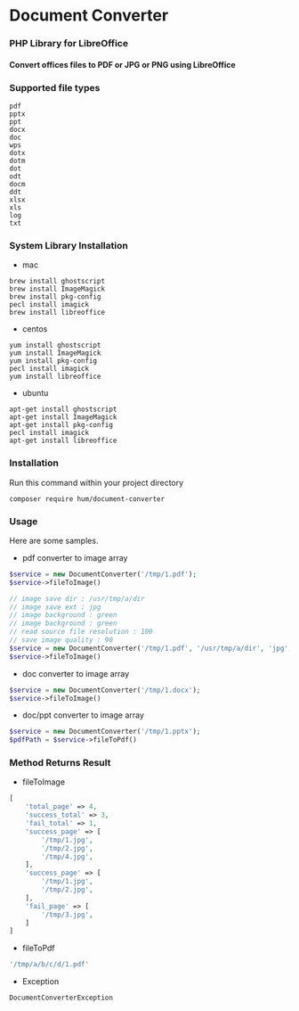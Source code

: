 # Document Converter
### PHP Library for LibreOffice
#### Convert offices files to PDF or JPG or PNG using LibreOffice

### Supported file types
```shell
pdf
pptx
ppt
docx
doc
wps
dotx
dotm
dot
odt
docm
ddt
xlsx
xls
log
txt
```

### System Library Installation
- mac
```
brew install ghostscript
brew install ImageMagick
brew install pkg-config
pecl install imagick
brew install libreoffice
```
- centos
```
yum install ghostscript
yum install ImageMagick
yum install pkg-config
pecl install imagick
yum install libreoffice
```
- ubuntu
```
apt-get install ghostscript
apt-get install ImageMagick
apt-get install pkg-config
pecl install imagick
apt-get install libreoffice
```

### Installation
Run this command within your project directory

```shell
composer require hum/document-converter
```

### Usage
Here are some samples.
- pdf converter to image array
```php
$service = new DocumentConverter('/tmp/1.pdf');
$service->fileToImage()

// image save dir : /usr/tmp/a/dir
// image save ext : jpg
// image background : green
// image background : green
// read source file resolution : 100
// save image quality : 90
$service = new DocumentConverter('/tmp/1.pdf', '/usr/tmp/a/dir', 'jpg', 'green', 100, 90);
$service->fileToImage()
```

- doc converter to image array
```php
$service = new DocumentConverter('/tmp/1.docx');
$service->fileToImage()
```

- doc/ppt converter to image array
```php
$service = new DocumentConverter('/tmp/1.pptx');
$pdfPath = $service->fileToPdf()
```

### Method Returns Result
- fileToImage
```php
[
    'total_page' => 4,
    'success_total' => 3,
    'fail_total' => 1,
    'success_page' => [
        '/tmp/1.jpg',
        '/tmp/2.jpg',
        '/tmp/4.jpg',
    ],
    'success_page' => [
        '/tmp/1.jpg',
        '/tmp/2.jpg',
    ],
    'fail_page' => [
        '/tmp/3.jpg',
    ]
]
```

- fileToPdf
```php
'/tmp/a/b/c/d/1.pdf'
```

- Exception
```php
DocumentConverterException
```
